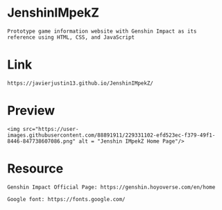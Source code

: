 # JenshinIMpekZ

    Prototype game information website with Genshin Impact as its reference using HTML, CSS, and JavaScript
    
# Link

    https://javierjustin13.github.io/JenshinIMpekZ/

# Preview

    <img src="https://user-images.githubusercontent.com/88891911/229331102-efd523ec-f379-49f1-8446-847738607086.png" alt = "Jenshin IMpekZ Home Page"/>


# Resource

    Genshin Impact Official Page: https://genshin.hoyoverse.com/en/home

    Google font: https://fonts.google.com/
